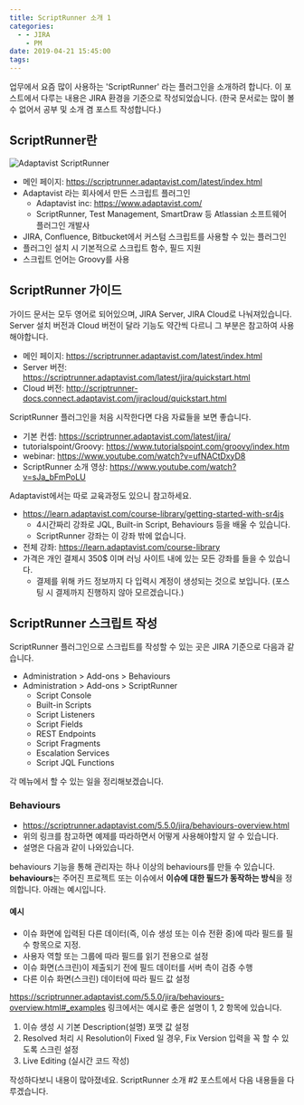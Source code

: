 ```yaml
---
title: ScriptRunner 소개 1
categories:
  - - JIRA
    - PM
date: 2019-04-21 15:45:00
tags:
---
```



업무에서 요즘 많이 사용하는 'ScriptRunner' 라는 플러그인을 소개하려 합니다.
이 포스트에서 다루는 내용은 JIRA 환경을 기준으로 작성되었습니다.
(한국 문서로는 많이 볼 수 없어서 공부 및 소개 겸 포스트 작성합니다.)

## ScriptRunner란

![Adaptavist ScriptRunner](https://scriptrunner.adaptavist.com/latest/images/SR-web-logo.png)

- 메인 페이지: <https://scriptrunner.adaptavist.com/latest/index.html>
- Adaptavist 라는 회사에서 만든 스크립트 플러그인
  - Adaptavist inc: <https://www.adaptavist.com/>
  - ScriptRunner, Test Management, SmartDraw 등 Atlassian 소프트웨어 플러그인 개발사
- JIRA, Confluence, Bitbucket에서 커스텀 스크립트를 사용할 수 있는 플러그인
- 플러그인 설치 시 기본적으로 스크립트 함수, 필드 지원
- 스크립트 언어는 Groovy를 사용

## ScriptRunner 가이드

가이드 문서는 모두 영어로 되어있으며, JIRA Server, JIRA Cloud로 나눠져있습니다.
Server 설치 버전과 Cloud 버전이 달라 기능도 약간씩 다르니 그 부분은 참고하여 사용해야합니다.

- 메인 페이지: <https://scriptrunner.adaptavist.com/latest/index.html>
- Server 버전: <https://scriptrunner.adaptavist.com/latest/jira/quickstart.html>
- Cloud 버전: <http://scriptrunner-docs.connect.adaptavist.com/jiracloud/quickstart.html>

ScriptRunner 플러그인을 처음 시작한다면 다음 자료들을 보면 좋습니다.

- 기본 컨셉: <https://scriptrunner.adaptavist.com/latest/jira/>
- tutorialspoint/Groovy: <https://www.tutorialspoint.com/groovy/index.htm>
- webinar: <https://www.youtube.com/watch?v=ufNACtDxyD8>
- ScriptRunner 소개 영상: <https://www.youtube.com/watch?v=sJa_bFmPoLU>

Adaptavist에서는 따로 교육과정도 있으니 참고하세요.

- <https://learn.adaptavist.com/course-library/getting-started-with-sr4js>
  - 4시간짜리 강좌로 JQL, Built-in Script, Behaviours 등을 배울 수 있습니다.
  - ScriptRunner 강좌는 이 강좌 밖에 없습니다.
- 전체 강좌: <https://learn.adaptavist.com/course-library>
- 가격은 개인 결제시 350$ 이며 러닝 사이트 내에 있는 모든 강좌를 들을 수 있습니다.
  - 결제를 위해 카드 정보까지 다 입력시 계정이 생성되는 것으로 보입니다.
    (포스팅 시 결제까지 진행하지 않아 모르겠습니다.)

## ScriptRunner 스크립트 작성

ScriptRunner 플러그인으로 스크립트를 작성할 수 있는 곳은 JIRA 기준으로 다음과 같습니다.

- Administration &gt; Add-ons &gt; Behaviours
- Administration &gt; Add-ons &gt; ScriptRunner
  - Script Console
  - Built-in Scripts
  - Script Listeners
  - Script Fields
  - REST Endpoints
  - Script Fragments
  - Escalation Services
  - Script JQL Functions

각 메뉴에서 할 수 있는 일을 정리해보겠습니다.

### Behaviours

- <https://scriptrunner.adaptavist.com/5.5.0/jira/behaviours-overview.html>
- 위의 링크를 참고하면 예제를 따라하면서 어떻게 사용해야할지 알 수 있습니다.
- 설명은 다음과 같이 나와있습니다.

behaviours 기능을 통해 관리자는 하나 이상의 behaviours를 만들 수 있습니다. **behaviours**는 주어진 프로젝트 또는 이슈에서 **이슈에 대한 필드가 동작하는 방식**을 정의합니다. 아래는 예시입니다.

#### 예시

- 이슈 화면에 입력된 다른 데이터(즉, 이슈 생성 또는 이슈 전환 중)에 따라 필드를 필수 항목으로 지정.
- 사용자 역할 또는 그룹에 따라 필드를 읽기 전용으로 설정
- 이슈 화면(스크린)이 제출되기 전에 필드 데이터를 서버 측이 검증 수행
- 다른 이슈 화면(스크린) 데이터에 따라 필드 값 설정

<https://scriptrunner.adaptavist.com/5.5.0/jira/behaviours-overview.html#_examples>
링크에서는 예시로 좋은 설명이 1, 2 항목에 있습니다.

1. 이슈 생성 시 기본 Description(설명) 포맷 값 설정
2. Resolved 처리 시 Resolution이 Fixed 일 경우, Fix Version 입력을 꼭 할 수 있도록 스크린 설정
3. Live Editing (실시간 코드 작성)

작성하다보니 내용이 많아졌네요.
ScriptRunner 소개 #2 포스트에서 다음 내용들을 다루겠습니다.
